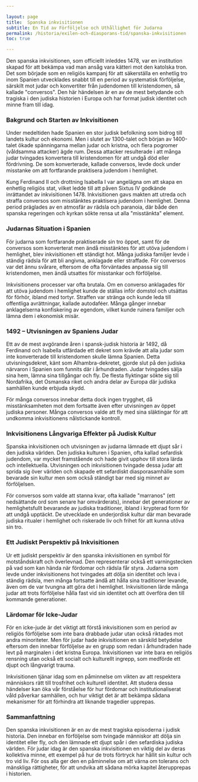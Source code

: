 ```yaml
---

layout: page
title:  Spanska inkvisitionen
subtitle: En Tid av Förföljelse och Uthållighet för Judarna
permalink: /historia/exilen-och-diasporans-tid/spanska-inkvisitionen
toc: true

---
```


Den spanska inkvisitionen, som officiellt inleddes 1478, var en institution skapad för att bekämpa vad man ansåg vara kätteri mot den katolska tron. Det som började som en religiös kampanj för att säkerställa en enhetlig tro inom Spanien utvecklades snabbt till en period av systematisk förföljelse, särskilt mot judar och konvertiter från judendomen till kristendomen, så kallade "conversos". Den här händelsen är en av de mest betydande och tragiska i den judiska historien i Europa och har format judisk identitet och minne fram till idag.

### Bakgrund och Starten av Inkvisitionen

Under medeltiden hade Spanien en stor judisk befolkning som bidrog till landets kultur och ekonomi. Men i slutet av 1300-talet och början av 1400-talet ökade spänningarna mellan judar och kristna, och flera pogromer (våldsamma attacker) ägde rum. Dessa attacker resulterade i att många judar tvingades konvertera till kristendomen för att undgå död eller fördrivning. De som konverterade, kallade conversos, levde dock under misstanke om att fortfarande praktisera judendom i hemlighet.

Kung Ferdinand II och drottning Isabella I var angelägna om att skapa en enhetlig religiös stat, vilket ledde till att påven Sixtus IV godkände inrättandet av inkvisitionen 1478. Inkvisitionen gavs makten att utreda och straffa conversos som misstänktes praktisera judendom i hemlighet. Denna period präglades av en atmosfär av rädsla och paranoia, där både den spanska regeringen och kyrkan sökte rensa ut alla "misstänkta" element.

### Judarnas Situation i Spanien

För judarna som fortfarande praktiserade sin tro öppet, samt för de conversos som konverterat men ändå misstänktes för att utöva judendom i hemlighet, blev inkvisitionen ett ständigt hot. Många judiska familjer levde i ständig rädsla för att bli angivna, anklagade eller straffade. För conversos var det ännu svårare, eftersom de ofta förväntades anpassa sig till kristendomen, men ändå utsattes för misstankar och förföljelse.

Inkvisitionens processer var ofta brutala. Om en converso anklagades för att utöva judendom i hemlighet kunde de ställas inför domstol och utsättas för förhör, ibland med tortyr. Straffen var stränga och kunde leda till offentliga avrättningar, kallade autodaféer. Många gånger innebar anklagelserna konfiskering av egendom, vilket kunde ruinera familjer och lämna dem i ekonomisk misär.

### 1492 – Utvisningen av Spaniens Judar

Ett av de mest avgörande åren i spansk-judisk historia är 1492, då Ferdinand och Isabella utfärdade ett dekret som krävde att alla judar som inte konverterade till kristendomen skulle lämna Spanien. Detta utvisningsdekret, känt som Alhambra-dekretet, gjorde slut på den judiska närvaron i Spanien som funnits där i århundraden. Judar tvingades sälja sina hem, lämna sina tillgångar och fly. De flesta flyktingar sökte sig till Nordafrika, det Osmanska riket och andra delar av Europa där judiska samhällen kunde erbjuda skydd.

För många conversos innebar detta dock ingen trygghet, då misstänksamheten mot dem fortsatte även efter utvisningen av öppet judiska personer. Många conversos valde att fly med sina släktingar för att undkomma inkvisitionens nålstickande kontroll.

### Inkvisitionens Långvariga Effekter på Judisk Kultur

Spanska inkvisitionen och utvisningen av judarna lämnade ett djupt sår i den judiska världen. Den judiska kulturen i Spanien, ofta kallad sefardisk judendom, var mycket framstående och hade givit upphov till stora lärda och intellektuella. Utvisningen och inkvisitionen tvingade dessa judar att sprida sig över världen och skapade ett sefardiskt diasporasamhälle som bevarade sin kultur men som också ständigt bar med sig minnet av förföljelsen.

För conversos som valde att stanna kvar, ofta kallade "marranos" (ett nedsättande ord som senare har omvärderats), innebar det generationer av hemlighetsfullt bevarande av judiska traditioner, ibland i krypterad form för att undgå upptäckt. De utvecklade en underjordisk kultur där man bevarade judiska ritualer i hemlighet och riskerade liv och frihet för att kunna utöva sin tro.

### Ett Judiskt Perspektiv på Inkvisitionen

Ur ett judiskt perspektiv är den spanska inkvisitionen en symbol för motståndskraft och överlevnad. Den representerar också ett varningstecken på vad som kan hända när fördomar och rädsla får styra. Judarna som levde under inkvisitionens hot tvingades att dölja sin identitet och leva i ständig rädsla, men många fortsatte ändå att hålla sina traditioner levande, även om de var tvungna att göra det i hemlighet. Inkvisitionen lärde många judar att trots förföljelse hålla fast vid sin identitet och att överföra den till kommande generationer.

### Lärdomar för Icke-Judar

För en icke-jude är det viktigt att förstå inkvisitionen som en period av religiös förföljelse som inte bara drabbade judar utan också riktades mot andra minoriteter. Men för judar hade inkvisitionen en särskild betydelse eftersom den innebar förföljelse av en grupp som redan i århundraden hade levt på marginalen i det kristna Europa. Inkvisitionen var inte bara en religiös rensning utan också ett socialt och kulturellt ingrepp, som medförde ett djupt och långvarigt trauma.

Inkvisitionen tjänar idag som en påminnelse om vikten av att respektera människors rätt till trosfrihet och kulturell identitet. Att studera dessa händelser kan öka vår förståelse för hur fördomar och institutionaliserat våld påverkar samhällen, och hur viktigt det är att bekämpa sådana mekanismer för att förhindra att liknande tragedier upprepas.

### Sammanfattning

Den spanska inkvisitionen är en av de mest tragiska episoderna i judisk historia. Den innebar en förföljelse som tvingade människor att dölja sin identitet eller fly, och den lämnade ett djupt spår i den sefardiska judiska världen. För judar idag är den spanska inkvisitionen en viktig del av deras kollektiva minne, ett exempel på hur de trots förtryck har hållit sin kultur och tro vid liv. För oss alla ger den en påminnelse om att värna om tolerans och mänskliga rättigheter, för att undvika att sådana mörka kapitel återupprepas i historien.